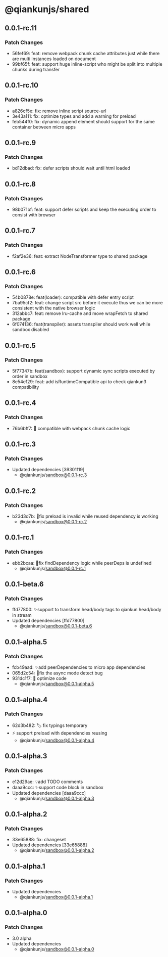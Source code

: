 # @qiankunjs/shared

## 0.0.1-rc.11

### Patch Changes

- 56fef69: feat: remove webpack chunk cache attributes just while there are multi instances loaded on document
- 99bf65f: feat: support huge inline-script who might be split into multiple chunks during transfer

## 0.0.1-rc.10

### Patch Changes

- a826cf5e: fix: remove inline script source-url
- 3e43a111: fix: optimize types and add a warning for preload
- feb544f0: fix: dynamic append element should support for the same container between micro apps

## 0.0.1-rc.9

### Patch Changes

- bd12dbad: fix: defer scripts should wait until html loaded

## 0.0.1-rc.8

### Patch Changes

- 98b071bf: feat: support defer scripts and keep the executing order to consist with browser

## 0.0.1-rc.7

### Patch Changes

- f2af2e36: feat: extract NodeTransformer type to shared package

## 0.0.1-rc.6

### Patch Changes

- 54b0878e: feat(loader): compatible with defer entry script
- 7ba95cf2: feat: change script src before it execute thus we can be more consistent with the native browser logic
- 312abbc7: feat: remove lru-cache and move wrapFetch to shared package
- 6f074136: feat(transpiler): assets transpiler should work well while sandbox disabled

## 0.0.1-rc.5

### Patch Changes

- 5f77347b: feat(sandbox): support dynamic sync scripts executed by order in sandbox
- 8e54e129: feat: add isRuntimeCompatible api to check qiankun3 compatibility

## 0.0.1-rc.4

### Patch Changes

- 76b6bff7: 🐛 compatible with webpack chunk cache logic

## 0.0.1-rc.3

### Patch Changes

- Updated dependencies [39301f19]
  - @qiankunjs/sandbox@0.0.1-rc.3

## 0.0.1-rc.2

### Patch Changes

- b23d3d7b: 🐛fix preload is invalid while reused dependency is working
  - @qiankunjs/sandbox@0.0.1-rc.2

## 0.0.1-rc.1

### Patch Changes

- ebb2bcaa: 🐛fix findDependency logic while peerDeps is undefined
  - @qiankunjs/sandbox@0.0.1-rc.1

## 0.0.1-beta.6

### Patch Changes

- ffd77800: ✨support to transform head/body tags to qiankun head/body in stream
- Updated dependencies [ffd77800]
  - @qiankunjs/sandbox@0.0.1-beta.6

## 0.0.1-alpha.5

### Patch Changes

- fcb49aad: ✨add peerDependencies to micro app dependencies
- 065d2c54: 🐛fix the async mode detect bug
- 931dc1f7: 🎨 optimize code
  - @qiankunjs/sandbox@0.0.1-alpha.5

## 0.0.1-alpha.4

### Patch Changes

- 62d3b482: 🏷️ fix typings temporary
- ⚡️ support preload with dependencies reusing
  - @qiankunjs/sandbox@0.0.1-alpha.4

## 0.0.1-alpha.3

### Patch Changes

- e12d29ae: 💡add TODO comments
- daaa9ccc: ✨support code block in sandbox
- Updated dependencies [daaa9ccc]
  - @qiankunjs/sandbox@0.0.1-alpha.3

## 0.0.1-alpha.2

### Patch Changes

- 33e65888: fix: changeset
- Updated dependencies [33e65888]
  - @qiankunjs/sandbox@0.0.1-alpha.2

## 0.0.1-alpha.1

### Patch Changes

- Updated dependencies
  - @qiankunjs/sandbox@0.0.1-alpha.1

## 0.0.1-alpha.0

### Patch Changes

- 3.0 alpha
- Updated dependencies
  - @qiankunjs/sandbox@0.0.1-alpha.0
